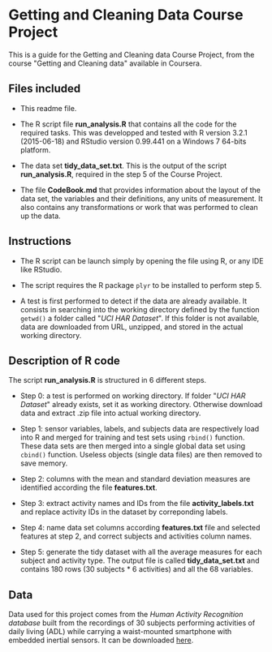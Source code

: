 Getting and Cleaning Data Course Project
========================================

This is a guide for the Getting and Cleaning data Course Project, from the course "Getting and Cleaning data"
available in Coursera.

## Files included

* This readme file.

* The R script file **run_analysis.R** that contains all the code for the required tasks. This was developped and tested 
with R version 3.2.1 (2015-06-18) and RStudio version 0.99.441 on a Windows 7 64-bits platform.

* The data set **tidy\_data\_set.txt**. This is the output of the script **run_analysis.R**, required in the step 5
of the Course Project.

* The file **CodeBook.md** that provides information about the layout of the data set, the variables and their
definitions, any units of measurement.
It also contains any transformations or work that was performed to clean up the data.


## Instructions

* The R script can be launch simply by opening the file using R, or any IDE like RStudio.

* The script requires the R package `plyr` to be installed to perform step 5.

* A test is first performed to detect if the data are already available. It consists in searching into the working 
directory defined by the function `getwd()` a folder called "_UCI HAR Dataset_".
If this folder is not available, data are downloaded from URL, unzipped, and stored in the actual working directory.

## Description of R code

The script **run_analysis.R** is structured in 6 different steps.

* Step 0: a test is performed on working directory. If folder "_UCI HAR Dataset_" already exists, set it as working directory.
Otherwise download data and extract .zip file into actual working directory.

* Step 1: sensor variables, labels, and subjects data are respectively load into R and merged for training and test sets 
using `rbind()` function. These data sets are then merged into a single global data set using `cbind()` function.
Useless objects (single data files) are then removed to save memory.

* Step 2: columns with the mean and standard deviation measures are identified according the file **features.txt**.

* Step 3: extract activity names and IDs from the file **activity_labels.txt** and replace activity IDs in the dataset 
by correponding labels.

* Step 4: name data set columns according **features.txt** file and selected features at step 2, and correct subjects and 
activities column names.

* Step 5: generate the tidy dataset with all the average measures for each subject and activity type. The output file is 
called **tidy_data_set.txt** and contains 180 rows (30 subjects * 6 activities) and all the 68 variables.

## Data

Data used for this project comes from the _Human Activity Recognition database_ built from the recordings of 30 subjects
performing activities of daily living (ADL) while carrying a waist-mounted smartphone with embedded inertial sensors.
It can be downloaded [here](http://archive.ics.uci.edu/ml/datasets/Human+Activity+Recognition+Using+Smartphones).
